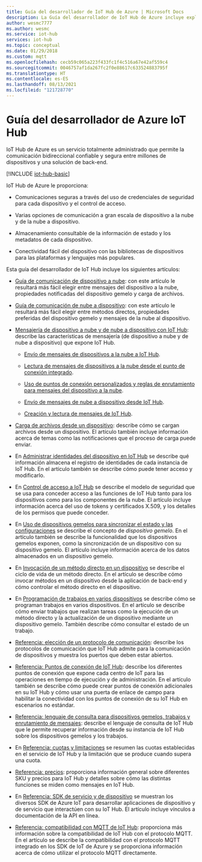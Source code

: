 ```yaml
---
title: Guía del desarrollador de IoT Hub de Azure | Microsoft Docs
description: La Guía del desarrollador de IoT Hub de Azure incluye explicaciones sobre los puntos de conexión, la seguridad, el registro de identidad, la administración de dispositivos, los métodos directos, los dispositivos gemelos, las cargas de archivos, los trabajos, el lenguaje de consultas de IoT Hub y la mensajería.
author: wesmc7777
ms.author: wesmc
ms.service: iot-hub
services: iot-hub
ms.topic: conceptual
ms.date: 01/29/2018
ms.custom: mqtt
ms.openlocfilehash: cecb59c065a223f433fc1f4c516a67e42af559c4
ms.sourcegitcommit: 0046757af1da267fc2f0e88617c633524883795f
ms.translationtype: HT
ms.contentlocale: es-ES
ms.lasthandoff: 08/13/2021
ms.locfileid: "121728770"
---
```

# <a name="azure-iot-hub-developer-guide"></a>Guía del desarrollador de Azure IoT Hub

IoT Hub de Azure es un servicio totalmente administrado que permite la comunicación bidireccional confiable y segura entre millones de dispositivos y una solución de back-end.

[!INCLUDE [iot-hub-basic](../../includes/iot-hub-basic-partial.md)]

IoT Hub de Azure le proporciona:

* Comunicaciones seguras a través del uso de credenciales de seguridad para cada dispositivo y el control de acceso.

* Varias opciones de comunicación a gran escala de dispositivo a la nube y de la nube a dispositivo.

* Almacenamiento consultable de la información de estado y los metadatos de cada dispositivo.

* Conectividad fácil del dispositivo con las bibliotecas de dispositivos para las plataformas y lenguajes más populares.

Esta guía del desarrollador de IoT Hub incluye los siguientes artículos:

* [Guía de comunicación de dispositivo a nube](iot-hub-devguide-d2c-guidance.md): con este artículo le resultará más fácil elegir entre mensajes del dispositivo a la nube, propiedades notificadas del dispositivo gemelo y carga de archivos.

* [Guía de comunicación de nube a dispositivo](iot-hub-devguide-c2d-guidance.md): con este artículo le resultará más fácil elegir entre métodos directos, propiedades preferidas del dispositivo gemelo y mensajes de la nube al dispositivo.

* [Mensajería de dispositivo a nube y de nube a dispositivo con IoT Hub](iot-hub-devguide-messaging.md): describe las características de mensajería (de dispositivo a nube y de nube a dispositivo) que expone IoT Hub.

  * [Envío de mensajes de dispositivos a la nube a IoT Hub](iot-hub-devguide-messages-d2c.md).

  * [Lectura de mensajes de dispositivos a la nube desde el punto de conexión integrado](iot-hub-devguide-messages-read-builtin.md).

  * [Uso de puntos de conexión personalizados y reglas de enrutamiento para mensajes del dispositivo a la nube](iot-hub-devguide-messages-read-custom.md).

  * [Envío de mensajes de nube a dispositivo desde IoT Hub](iot-hub-devguide-messages-c2d.md).

  * [Creación y lectura de mensajes de IoT Hub](iot-hub-devguide-messages-construct.md).

* [Carga de archivos desde un dispositivo](iot-hub-devguide-file-upload.md): describe cómo se cargan archivos desde un dispositivo. El artículo también incluye información acerca de temas como las notificaciones que el proceso de carga puede enviar.

* En [Administrar identidades del dispositivo en IoT Hub](iot-hub-devguide-identity-registry.md) se describe qué información almacena el registro de identidades de cada instancia de IoT Hub. En el artículo también se describe cómo puede tener acceso y modificarlo.

* En [Control de acceso a IoT Hub](iot-hub-devguide-security.md) se describe el modelo de seguridad que se usa para conceder acceso a las funciones de IoT Hub tanto para los dispositivos como para los componentes de la nube. El artículo incluye información acerca del uso de tokens y certificados X.509, y los detalles de los permisos que puede conceder.

* En [Uso de dispositivos gemelos para sincronizar el estado y las configuraciones](iot-hub-devguide-device-twins.md) se describe el concepto de *dispositivo gemelo*. En el artículo también se describe la funcionalidad que los dispositivos gemelos exponen, como la sincronización de un dispositivo con su dispositivo gemelo. El artículo incluye información acerca de los datos almacenados en un dispositivo gemelo.

* En [Invocación de un método directo en un dispositivo](iot-hub-devguide-direct-methods.md) se describe el ciclo de vida de un método directo. En el artículo se describe cómo invocar métodos en un dispositivo desde la aplicación de back-end y cómo controlar el método directo en el dispositivo.

* En [Programación de trabajos en varios dispositivos](iot-hub-devguide-jobs.md) se describe cómo se programan trabajos en varios dispositivos. En el artículo se describe cómo enviar trabajos que realizan tareas como la ejecución de un método directo y la actualización de un dispositivo mediante un dispositivo gemelo. También describe cómo consultar el estado de un trabajo.

* [Referencia: elección de un protocolo de comunicación](iot-hub-devguide-protocols.md): describe los protocolos de comunicación que IoT Hub admite para la comunicación de dispositivos y muestra los puertos que deben estar abiertos.

* [Referencia: Puntos de conexión de IoT Hub](iot-hub-devguide-endpoints.md): describe los diferentes puntos de conexión que expone cada centro de IoT para las operaciones en tiempo de ejecución y de administración. En el artículo también se describe cómo puede crear puntos de conexión adicionales en su IoT Hub y cómo usar una puerta de enlace de campo para habilitar la conectividad con los puntos de conexión de su IoT Hub en escenarios no estándar.

* [Referencia: lenguaje de consulta para dispositivos gemelos, trabajos y enrutamiento de mensajes](iot-hub-devguide-query-language.md): describe el lenguaje de consulta de IoT Hub que le permite recuperar información desde su instancia de IoT Hub sobre los dispositivos gemelos y los trabajos.

* En [Referencia: cuotas y limitaciones](iot-hub-devguide-quotas-throttling.md) se resumen las cuotas establecidas en el servicio de IoT Hub y la limitación que se produce cuando supera una cuota.

* [Referencia: precios](iot-hub-devguide-pricing.md): proporciona información general sobre diferentes SKU y precios para IoT Hub y detalles sobre cómo las distintas funciones se miden como mensajes en IoT Hub.

* En [Referencia: SDK de servicio y de dispositivo](iot-hub-devguide-sdks.md) se muestran los diversos SDK de Azure IoT para desarrollar aplicaciones de dispositivo y de servicio que interactúen con su IoT Hub. El artículo incluye vínculos a documentación de la API en línea.

* [Referencia: compatibilidad con MQTT de IoT Hub](iot-hub-mqtt-support.md): proporciona más información sobre la compatibilidad de IoT Hub con el protocolo MQTT. En el artículo se describe la compatibilidad con el protocolo MQTT integrado en los SDK de IoT de Azure y se proporciona información acerca de cómo utilizar el protocolo MQTT directamente.

